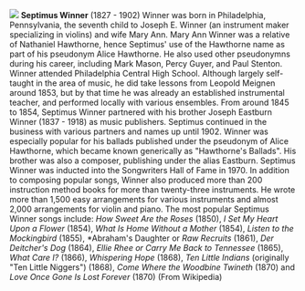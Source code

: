 ![](/images/septimuswinnerca1850.jpg)
**Septimus Winner** (1827 - 1902) Winner was born in Philadelphia, Pennsylvania, the seventh child to Joseph E. Winner (an instrument maker specializing in violins) and wife Mary Ann. Mary Ann Winner was a relative of Nathaniel Hawthorne, hence Septimus' use of the Hawthorne name as part of his pseudonym Alice Hawthorne. He also used other pseudonymns during his career, including Mark Mason, Percy Guyer, and Paul Stenton.
Winner attended Philadelphia Central High School. Although largely self-taught in the area of music, he did take lessons from Leopold Meignen around 1853, but by that time he was already an established instrumental teacher, and performed locally with various ensembles. From around 1845 to 1854, Septimus Winner partnered with his brother Joseph Eastburn Winner (1837 - 1918) as music publishers. Septimus continued in the business with various partners and names up until 1902.
Winner was especially popular for his ballads published under the pseudonym of Alice Hawthorne, which became known generically as "Hawthorne's Ballads". His brother was also a composer, publishing under the alias Eastburn. Septimus Winner was inducted into the Songwriters Hall of Fame in 1970.
In addition to composing popular songs, Winner also produced more than 200 instruction method books for more than twenty-three instruments. He wrote more than 1,500 easy arrangements for various instruments and almost 2,000 arrangements for violin and piano. The most popular Septimus Winner songs include: *How Sweet Are the Roses* (1850), *I Set My Heart Upon a Flower* (1854), *What Is Home Without a Mother* (1854), *Listen to the Mockingbird* (1855), *Abraham's Daughter or *Raw Recruits* (1861), *Der Deitcher's Dog* (1864), *Ellie Rhee or Carry Me Back to Tennessee* (1865), *What Care I?* (1866), *Whispering Hope* (1868), *Ten Little Indians* (originally "Ten Little Niggers") (1868), *Come Where the Woodbine Twineth* (1870) and *Love Once Gone Is Lost Forever* (1870) (From Wikipedia)

 